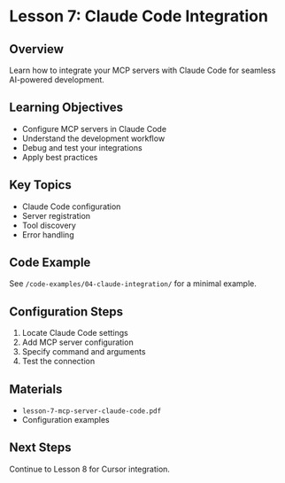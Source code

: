 # Lesson 7: Claude Code Integration

## Overview
Learn how to integrate your MCP servers with Claude Code for seamless AI-powered development.

## Learning Objectives
- Configure MCP servers in Claude Code
- Understand the development workflow
- Debug and test your integrations
- Apply best practices

## Key Topics
- Claude Code configuration
- Server registration
- Tool discovery
- Error handling

## Code Example
See `/code-examples/04-claude-integration/` for a minimal example.

## Configuration Steps
1. Locate Claude Code settings
2. Add MCP server configuration
3. Specify command and arguments
4. Test the connection

## Materials
- `lesson-7-mcp-server-claude-code.pdf`
- Configuration examples

## Next Steps
Continue to Lesson 8 for Cursor integration.